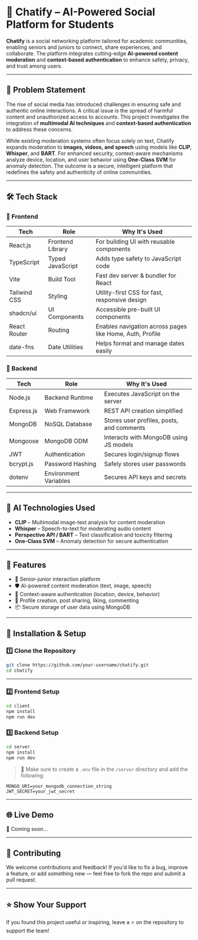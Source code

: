 # 📱 Chatify – AI-Powered Social Platform for Students

**Chatify** is a social networking platform tailored for academic communities, enabling seniors and juniors to connect, share experiences, and collaborate. The platform integrates cutting-edge **AI-powered content moderation** and **context-based authentication** to enhance safety, privacy, and trust among users.

---

## 📌 Problem Statement

The rise of social media has introduced challenges in ensuring safe and authentic online interactions. A critical issue is the spread of harmful content and unauthorized access to accounts. This project investigates the integration of **multimodal AI techniques** and **context-based authentication** to address these concerns. 

While existing moderation systems often focus solely on text, Chatify expands moderation to **images, videos, and speech** using models like **CLIP**, **Whisper**, and **BART**. For enhanced security, context-aware mechanisms analyze device, location, and user behavior using **One-Class SVM** for anomaly detection. The outcome is a secure, intelligent platform that redefines the safety and authenticity of online communities.

---

## 🛠️ Tech Stack

### 🔹 Frontend
| Tech           | Role                | Why It's Used                                                  |
|----------------|---------------------|----------------------------------------------------------------|
| React.js       | Frontend Library     | For building UI with reusable components                      |
| TypeScript     | Typed JavaScript     | Adds type safety to JavaScript code                           |
| Vite           | Build Tool           | Fast dev server & bundler for React                           |
| Tailwind CSS   | Styling              | Utility-first CSS for fast, responsive design                 |
| shadcn/ui      | UI Components        | Accessible pre-built UI components                            |
| React Router   | Routing              | Enables navigation across pages like Home, Auth, Profile      |
| date-fns       | Date Utilities       | Helps format and manage dates easily                          |

### 🔹 Backend
| Tech           | Role                 | Why It's Used                                                  |
|----------------|----------------------|----------------------------------------------------------------|
| Node.js        | Backend Runtime       | Executes JavaScript on the server                             |
| Express.js     | Web Framework         | REST API creation simplified                                  |
| MongoDB        | NoSQL Database        | Stores user profiles, posts, and comments                     |
| Mongoose       | MongoDB ODM           | Interacts with MongoDB using JS models                        |
| JWT            | Authentication        | Secures login/signup flows                                    |
| bcrypt.js      | Password Hashing      | Safely stores user passwords                                  |
| dotenv         | Environment Variables | Secures API keys and secrets                                  |

---

## 🧠 AI Technologies Used

- **CLIP** – Multimodal image-text analysis for content moderation
- **Whisper** – Speech-to-text for moderating audio content
- **Perspective API / BART** – Text classification and toxicity filtering
- **One-Class SVM** – Anomaly detection for secure authentication

---

## 🚀 Features

- 👥 Senior-junior interaction platform
- 🛡️ AI-powered content moderation (text, image, speech)
- 🔐 Context-aware authentication (location, device, behavior)
- 🧾 Profile creation, post sharing, liking, commenting
- 📦 Secure storage of user data using MongoDB

---

## 🧩 Installation & Setup

### 1️⃣ Clone the Repository

```bash
git clone https://github.com/your-username/chatify.git
cd chatify
```

---

### 2️⃣ Frontend Setup

```bash
cd client
npm install
npm run dev
```

### 3️⃣ Backend Setup

```bash
cd server
npm install
npm run dev
```

> 🔐 Make sure to create a `.env` file in the `/server` directory and add the following:
```env
MONGO_URI=your_mongodb_connection_string
JWT_SECRET=your_jwt_secret
```

---

## 🌐 Live Demo

🚧 Coming soon…

---

## 🤝 Contributing

We welcome contributions and feedback! If you'd like to fix a bug, improve a feature, or add something new — feel free to fork the repo and submit a pull request.

---

## ⭐️ Show Your Support

If you found this project useful or inspiring, leave a ⭐️ on the repository to support the team!

```